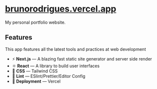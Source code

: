 <h1>
  <a href="https://brunorodrigues.vercel.app" target="_blank">
    brunorodrigues.vercel.app
  </a>
</h1>

My personal portfolio website.

## Features
This app features all the latest tools and practices at web development
- ⚡️ **Next.js** — A blazing fast static site generator and server side render
- ⚛ **React** — A library to build user interfaces
- 💅 **CSS** — Tailwind CSS
- 💖 **Lint** — ESlint/Prettier/Editor Config
- 🚀 **Deployment** — Vercel
